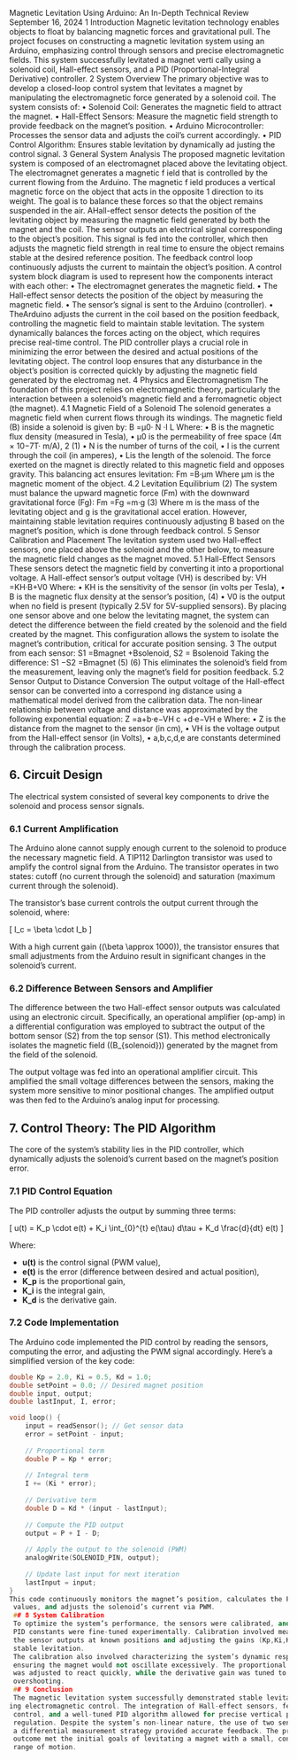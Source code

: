 Magnetic Levitation Using Arduino: An
 In-Depth Technical Review
 September 16, 2024
 1 Introduction
 Magnetic levitation technology enables objects to float by balancing magnetic
 forces and gravitational pull. The project focuses on constructing a magnetic
 levitation system using an Arduino, emphasizing control through sensors and
 precise electromagnetic fields. This system successfully levitated a magnet verti
cally using a solenoid coil, Hall-effect sensors, and a PID (Proportional-Integral
Derivative) controller.
 2 System Overview
 The primary objective was to develop a closed-loop control system that levitates
 a magnet by manipulating the electromagnetic force generated by a solenoid coil.
 The system consists of:
 • Solenoid Coil: Generates the magnetic field to attract the magnet.
 • Hall-Effect Sensors: Measure the magnetic field strength to provide
 feedback on the magnet’s position.
 • Arduino Microcontroller: Processes the sensor data and adjusts the
 coil’s current accordingly.
 • PID Control Algorithm: Ensures stable levitation by dynamically ad
justing the control signal.
 3 General System Analysis
 The proposed magnetic levitation system is composed of an electromagnet
 placed above the levitating object. The electromagnet generates a magnetic
 f
 ield that is controlled by the current flowing from the Arduino. The magnetic
 f
 ield produces a vertical magnetic force on the object that acts in the opposite
 1
direction to its weight. The goal is to balance these forces so that the object
 remains suspended in the air.
 AHall-effect sensor detects the position of the levitating object by measuring
 the magnetic field generated by both the magnet and the coil. The sensor
 outputs an electrical signal corresponding to the object’s position. This signal
 is fed into the controller, which then adjusts the magnetic field strength in real
time to ensure the object remains stable at the desired reference position. The
 feedback control loop continuously adjusts the current to maintain the object’s
 position.
 A control system block diagram is used to represent how the components
 interact with each other:
 • The electromagnet generates the magnetic field.
 • The Hall-effect sensor detects the position of the object by measuring the
 magnetic field.
 • The sensor’s signal is sent to the Arduino (controller).
 • TheArduino adjusts the current in the coil based on the position feedback,
 controlling the magnetic field to maintain stable levitation.
 The system dynamically balances the forces acting on the object, which
 requires precise real-time control. The PID controller plays a crucial role in
 minimizing the error between the desired and actual positions of the levitating
 object. The control loop ensures that any disturbance in the object’s position is
 corrected quickly by adjusting the magnetic field generated by the electromag
net.
 4 Physics and Electromagnetism
 The foundation of this project relies on electromagnetic theory, particularly
 the interaction between a solenoid’s magnetic field and a ferromagnetic object
 (the magnet).
 4.1 Magnetic Field of a Solenoid
 The solenoid generates a magnetic field when current flows through its windings.
 The magnetic field (B) inside a solenoid is given by:
 B =µ0· N ·I
 L
 Where:
 • B is the magnetic flux density (measured in Tesla),
 • µ0 is the permeability of free space (4π × 10−7T· m/A),
 2
 (1)
• N is the number of turns of the coil,
 • I is the current through the coil (in amperes),
 • Lis the length of the solenoid.
 The force exerted on the magnet is directly related to this magnetic field
 and opposes gravity. This balancing act ensures levitation:
 Fm =B·µm
 Where µm is the magnetic moment of the object.
 4.2 Levitation Equilibrium
 (2)
 The system must balance the upward magnetic force (Fm) with the downward
 gravitational force (Fg):
 Fm =Fg =m·g
 (3)
 Where m is the mass of the levitating object and g is the gravitational accel
eration. However, maintaining stable levitation requires continuously adjusting
 B based on the magnet’s position, which is done through feedback control.
 5 Sensor Calibration and Placement
 The levitation system used two Hall-effect sensors, one placed above the solenoid
 and the other below, to measure the magnetic field changes as the magnet
 moved.
 5.1 Hall-Effect Sensors
 These sensors detect the magnetic field by converting it into a proportional
 voltage. A Hall-effect sensor’s output voltage (VH) is described by:
 VH =KH·B+V0
 Where:
 • KH is the sensitivity of the sensor (in volts per Tesla),
 • B is the magnetic flux density at the sensor’s position,
 (4)
 • V0 is the output when no field is present (typically 2.5V for 5V-supplied
 sensors).
 By placing one sensor above and one below the levitating magnet, the
 system can detect the difference between the field created by the solenoid and
 the field created by the magnet. This configuration allows the system to isolate
 the magnet’s contribution, critical for accurate position sensing.
 3
The output from each sensor:
 S1 =Bmagnet +Bsolenoid, S2 = Bsolenoid
 Taking the difference:
 S1 −S2 =Bmagnet
 (5)
 (6)
 This eliminates the solenoid’s field from the measurement, leaving only the
 magnet’s field for position feedback.
 5.2 Sensor Output to Distance Conversion
 The output voltage of the Hall-effect sensor can be converted into a correspond
ing distance using a mathematical model derived from the calibration data. The
 non-linear relationship between voltage and distance was approximated by the
 following exponential equation:
 Z =a+b·e−VH
 c +d·e−VH
 e
 Where:
 • Z is the distance from the magnet to the sensor (in cm),
 • VH is the voltage output from the Hall-effect sensor (in Volts),
 • a,b,c,d,e are constants determined through the calibration process.
 ## 6. Circuit Design

The electrical system consisted of several key components to drive the solenoid and process sensor signals.

### 6.1 Current Amplification

The Arduino alone cannot supply enough current to the solenoid to produce the necessary magnetic field. A TIP112 Darlington transistor was used to amplify the control signal from the Arduino. The transistor operates in two states: cutoff (no current through the solenoid) and saturation (maximum current through the solenoid).

The transistor’s base current controls the output current through the solenoid, where:

\[ I_c = \beta \cdot I_b \]

With a high current gain (\(\beta \approx 1000\)), the transistor ensures that small adjustments from the Arduino result in significant changes in the solenoid’s current.

### 6.2 Difference Between Sensors and Amplifier

The difference between the two Hall-effect sensor outputs was calculated using an electronic circuit. Specifically, an operational amplifier (op-amp) in a differential configuration was employed to subtract the output of the bottom sensor (S2) from the top sensor (S1). This method electronically isolates the magnetic field (\(B_{solenoid}\)) generated by the magnet from the field of the solenoid.

The output voltage was fed into an operational amplifier circuit. This amplified the small voltage differences between the sensors, making the system more sensitive to minor positional changes. The amplified output was then fed to the Arduino’s analog input for processing.

## 7. Control Theory: The PID Algorithm

The core of the system’s stability lies in the PID controller, which dynamically adjusts the solenoid’s current based on the magnet’s position error.

### 7.1 PID Control Equation

The PID controller adjusts the output by summing three terms:

\[ u(t) = K_p \cdot e(t) + K_i \int_{0}^{t} e(\tau) d\tau + K_d \frac{d}{dt} e(t) \]

Where:
- **u(t)** is the control signal (PWM value),
- **e(t)** is the error (difference between desired and actual position),
- **K_p** is the proportional gain,
- **K_i** is the integral gain,
- **K_d** is the derivative gain.

### 7.2 Code Implementation

The Arduino code implemented the PID control by reading the sensors, computing the error, and adjusting the PWM signal accordingly. Here’s a simplified version of the key code:

```cpp
double Kp = 2.0, Ki = 0.5, Kd = 1.0;
double setPoint = 0.0; // Desired magnet position
double input, output;
double lastInput, I, error;

void loop() {
    input = readSensor(); // Get sensor data
    error = setPoint - input;
    
    // Proportional term
    double P = Kp * error;
    
    // Integral term
    I += (Ki * error);
    
    // Derivative term
    double D = Kd * (input - lastInput);
    
    // Compute the PID output
    output = P + I - D;
    
    // Apply the output to the solenoid (PWM)
    analogWrite(SOLENOID_PIN, output);
    
    // Update last input for next iteration
    lastInput = input;
}
This code continuously monitors the magnet’s position, calculates the PID
 values, and adjusts the solenoid’s current via PWM.
 ## 8 System Calibration
 To optimize the system’s performance, the sensors were calibrated, and the
 PID constants were fine-tuned experimentally. Calibration involved measuring
 the sensor outputs at known positions and adjusting the gains (Kp,Ki,Kd) for
 stable levitation.
 The calibration also involved characterizing the system’s dynamic response,
 ensuring the magnet would not oscillate excessively. The proportional gain
 was adjusted to react quickly, while the derivative gain was tuned to minimize
 overshooting.
 ## 9 Conclusion
 The magnetic levitation system successfully demonstrated stable levitation us
ing electromagnetic control. The integration of Hall-effect sensors, feedback
 control, and a well-tuned PID algorithm allowed for precise vertical position
 regulation. Despite the system’s non-linear nature, the use of two sensors and
 a differential measurement strategy provided accurate feedback. The project’s
 outcome met the initial goals of levitating a magnet with a small, controllable
 range of motion.
 
